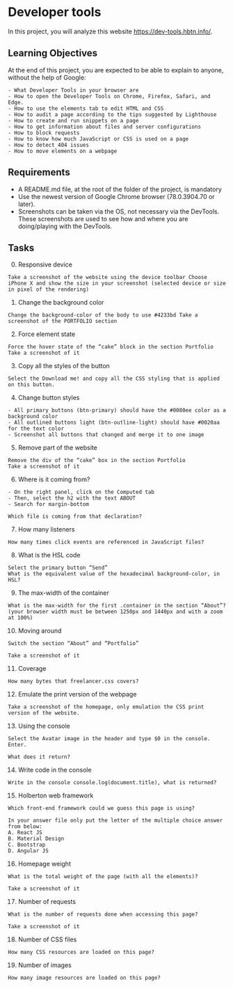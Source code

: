 # Developer tools

In this project, you will analyze this website https://dev-tools.hbtn.info/.

## Learning Objectives
At the end of this project, you are expected to be able to explain to anyone, without the help of Google:


```
- What Developer Tools in your browser are
- How to open the Developer Tools on Chrome, Firefox, Safari, and Edge.
- How to use the elements tab to edit HTML and CSS
- How to audit a page according to the tips suggested by Lighthouse
- How to create and run snippets on a page
- How to get information about files and server configurations
- How to block requests
- How to know how much JavaScript or CSS is used on a page
- How to detect 404 issues
- How to move elements on a webpage
```
## Requirements

- A README.md file, at the root of the folder of the project, is mandatory
- Use the newest version of Google Chrome browser (78.0.3904.70 or later).
- Screenshots can be taken via the OS, not necessary via the DevTools. These screenshots are used to see how and where you are doing/playing with the DevTools.

## Tasks
0. Responsive device
```
Take a screenshot of the website using the device toolbar Choose iPhone X and show the size in your screenshot (selected device or size in pixel of the rendering)
```
1. Change the background color
```
Change the background-color of the body to use #4233bd Take a screenshot of the PORTFOLIO section
```
2. Force element state
```
Force the hover state of the “cake” block in the section Portfolio Take a screenshot of it
```
3. Copy all the styles of the button
```
Select the Download me! and copy all the CSS styling that is applied on this button.
```
4. Change button styles
```
- All primary buttons (btn-primary) should have the #0080ee color as a background color
- All outlined buttons light (btn-outline-light) should have #0020aa for the text color
- Screenshot all buttons that changed and merge it to one image
```
5. Remove part of the website
```
Remove the div of the “cake” box in the section Portfolio
Take a screenshot of it
```
6. Where is it coming from?
```
- On the right panel, click on the Computed tab
- Then, select the h2 with the text ABOUT
- Search for margin-bottom

Which file is coming from that declaration?
```
7. How many listeners
```
How many times click events are referenced in JavaScript files?
```
8. What is the HSL code
```
Select the primary button “Send”
What is the equivalent value of the hexadecimal background-color, in HSL?
```
9. The max-width of the container
```
What is the max-width for the first .container in the section “About”? (your browser width must be between 1250px and 1440px and with a zoom at 100%)
```
10. Moving around
```
Switch the section “About” and “Portfolio”

Take a screenshot of it
```
11. Coverage
```
How many bytes that freelancer.css covers?
```
12. Emulate the print version of the webpage
```
Take a screenshot of the homepage, only emulation the CSS print version of the website.
```
13. Using the console
```
Select the Avatar image in the header and type $0 in the console. Enter.

What does it return?
```
14. Write code in the console
```
Write in the console console.log(document.title), what is returned?
```
15. Holberton web framework
```
Which front-end framework could we guess this page is using?

In your answer file only put the letter of the multiple choice answer from below:
A. React JS
B. Material Design
C. Bootstrap
D. Angular JS
```
16. Homepage weight
```
What is the total weight of the page (with all the elements)?

Take a screenshot of it
```

17. Number of requests
```
What is the number of requests done when accessing this page?

Take a screenshot of it
```
18. Number of CSS files
```
How many CSS resources are loaded on this page?
```
19. Number of images
```
How many image resources are loaded on this page?
```
